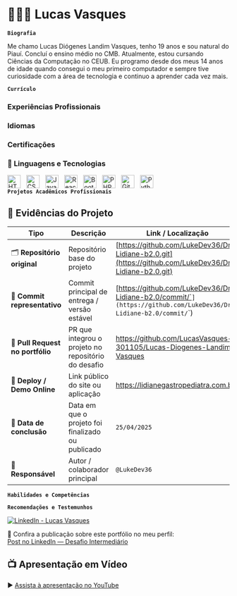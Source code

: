 # 👩🏻‍💻 Lucas Vasques

**`Biografia`**

Me chamo Lucas Diógenes Landim Vasques, tenho 19 anos e sou natural do Piauí. Concluí o ensino médio no CMB. Atualmente, estou cursando Ciências da Computação no CEUB. Eu programo desde dos meus 14 anos de idade quando consegui o meu primeiro computador e sempre tive curiosidade com a área de tecnologia e continuo a aprender cada vez mais.

**`Currículo`**

###  Experiências Profissionais

### Idiomas

### Certificações

### 🤖 Linguagens e Tecnologias

<img 
    align="left" 
    alt="HTML"
    title="HTML" 
    width="30px" 
    style="padding-right: 10px;" 
    src="https://cdn.jsdelivr.net/gh/devicons/devicon@latest/icons/html5/html5-original.svg" 
/>
<img 
    align="left" 
    alt="CSS" 
    title="CSS"
    width="30px" 
    style="padding-right: 10px;" 
    src="https://cdn.jsdelivr.net/gh/devicons/devicon@latest/icons/css3/css3-original.svg" 
/>
<img 
    align="left" 
    alt="JavaScript" 
    title="JavaScript"
    width="30px" 
    style="padding-right: 10px;" 
    src="https://cdn.jsdelivr.net/gh/devicons/devicon@latest/icons/javascript/javascript-original.svg" 
/>
<img 
    align="left" 
    alt="React"
    title="React" 
    width="30px" 
    style="padding-right: 10px;" 
    src="https://cdn.jsdelivr.net/gh/devicons/devicon@latest/icons/react/react-original.svg" 
/>
<img 
    align="left" 
    alt="Bootstrap"
    title="Bootstrap" 
    width="30px" 
    style="padding-right: 10px;" 
    src="https://cdn.jsdelivr.net/gh/devicons/devicon@latest/icons/bootstrap/bootstrap-original.svg" 
/>
<img 
    align="left" 
    alt="PHP" 
    title="PHP"
    width="30px" 
    style="padding-right: 10px;" 
    src="https://cdn.jsdelivr.net/gh/devicons/devicon@latest/icons/php/php-original.svg" 
/>
<img 
    align="left" 
    alt="Git" 
    title="Git"
    width="30px" 
    style="padding-right: 10px;" 
    src="https://cdn.jsdelivr.net/gh/devicons/devicon@latest/icons/git/git-original.svg" 
/>
<img 
    align="left" 
    alt="Python" 
    title="Python"
    width="30px" 
    style="padding-right: 10px;" 
    src="https://cdn.jsdelivr.net/gh/devicons/devicon@latest/icons/python/python-original.svg" 
/>
<br/>

**`Projetos Acadêmicos Profissionais`**
## 🧾 Evidências do Projeto

| Tipo | Descrição | Link / Localização |
|------|------------|--------------------|
| 🗂️ **Repositório original** | Repositório base do projeto | [https://github.com/LukeDev36/Dra-Lidiane-b2.0.git](https://github.com/LukeDev36/Dra-Lidiane-b2.0.git) |
| 💾 **Commit representativo** | Commit principal de entrega / versão estável | [https://github.com/LukeDev36/Dra-Lidiane-b2.0/commit/`<SHA>`](https://github.com/LukeDev36/Dra-Lidiane-b2.0/commit/`<SHA>`) |
| 🧩 **Pull Request no portfólio** | PR que integrou o projeto no repositório do desafio | https://github.com/LucasVasques-301105/Lucas-Diogenes-Landim-Vasques
| 🚀 **Deploy / Demo Online** | Link público do site ou aplicação | https://lidianegastropediatra.com.br/ |
| 📅 **Data de conclusão** | Data em que o projeto foi finalizado ou publicado | `25/04/2025` |
| 🧠 **Responsável** | Autor / colaborador principal | `@LukeDev36` |


**`Habilidades e Competências`**

**`Recomendações e Testemunhos`**

[![LinkedIn - Lucas Vasques](https://img.shields.io/badge/LinkedIn-Lucas%20Vasques-blue?style=flat-square&logo=linkedin&logoColor=white)](https://www.linkedin.com/in/lucas-vasques-16436338b?utm_source=share&utm_campaign=share_via&utm_content=profile&utm_medium=ios_app)


📢 Confira a publicação sobre este portfólio no meu perfil:  
[Post no LinkedIn — Desafio Intermediário](https://www.linkedin.com/posts/lucas-vasques-16436338b_desafio-intermedi%C3%A1rio-portf%C3%B3lio-de-projetos-activity-7385765702164566016-u0rs?utm_medium=ios_app&rcm=ACoAAF_7jxwBymPgWEQ4Ry-OqpaZyX318qbzysU&utm_source=social_share_send&utm_campaign=copy_link)

## 📺 Apresentação em Vídeo

▶️ [Assista à apresentação no YouTube](https://youtu.be/EekeATT1Oos)






<br/>
<br/>
